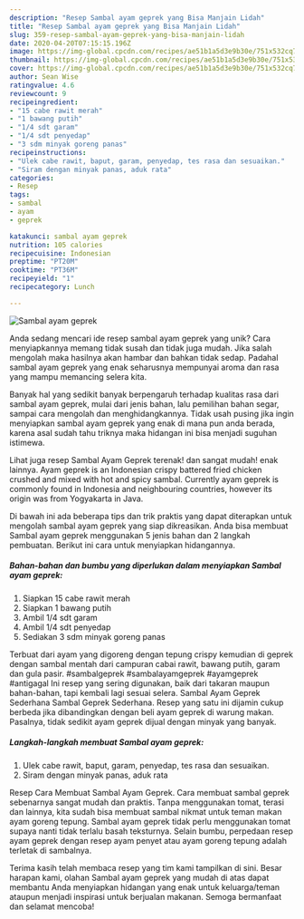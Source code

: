 ```yaml
---
description: "Resep Sambal ayam geprek yang Bisa Manjain Lidah"
title: "Resep Sambal ayam geprek yang Bisa Manjain Lidah"
slug: 359-resep-sambal-ayam-geprek-yang-bisa-manjain-lidah
date: 2020-04-20T07:15:15.196Z
image: https://img-global.cpcdn.com/recipes/ae51b1a5d3e9b30e/751x532cq70/sambal-ayam-geprek-foto-resep-utama.jpg
thumbnail: https://img-global.cpcdn.com/recipes/ae51b1a5d3e9b30e/751x532cq70/sambal-ayam-geprek-foto-resep-utama.jpg
cover: https://img-global.cpcdn.com/recipes/ae51b1a5d3e9b30e/751x532cq70/sambal-ayam-geprek-foto-resep-utama.jpg
author: Sean Wise
ratingvalue: 4.6
reviewcount: 9
recipeingredient:
- "15 cabe rawit merah"
- "1 bawang putih"
- "1/4 sdt garam"
- "1/4 sdt penyedap"
- "3 sdm minyak goreng panas"
recipeinstructions:
- "Ulek cabe rawit, baput, garam, penyedap, tes rasa dan sesuaikan."
- "Siram dengan minyak panas, aduk rata"
categories:
- Resep
tags:
- sambal
- ayam
- geprek

katakunci: sambal ayam geprek 
nutrition: 105 calories
recipecuisine: Indonesian
preptime: "PT20M"
cooktime: "PT36M"
recipeyield: "1"
recipecategory: Lunch

---
```



![Sambal ayam geprek](https://img-global.cpcdn.com/recipes/ae51b1a5d3e9b30e/751x532cq70/sambal-ayam-geprek-foto-resep-utama.jpg)

Anda sedang mencari ide resep sambal ayam geprek yang unik? Cara menyiapkannya memang tidak susah dan tidak juga mudah. Jika salah mengolah maka hasilnya akan hambar dan bahkan tidak sedap. Padahal sambal ayam geprek yang enak seharusnya mempunyai aroma dan rasa yang mampu memancing selera kita.

Banyak hal yang sedikit banyak berpengaruh terhadap kualitas rasa dari sambal ayam geprek, mulai dari jenis bahan, lalu pemilihan bahan segar, sampai cara mengolah dan menghidangkannya. Tidak usah pusing jika ingin menyiapkan sambal ayam geprek yang enak di mana pun anda berada, karena asal sudah tahu triknya maka hidangan ini bisa menjadi suguhan istimewa.

Lihat juga resep Sambal Ayam Geprek terenak! dan sangat mudah! enak lainnya. Ayam geprek is an Indonesian crispy battered fried chicken crushed and mixed with hot and spicy sambal. Currently ayam geprek is commonly found in Indonesia and neighbouring countries, however its origin was from Yogyakarta in Java.


Di bawah ini ada beberapa tips dan trik praktis yang dapat diterapkan untuk mengolah sambal ayam geprek yang siap dikreasikan. Anda bisa membuat Sambal ayam geprek menggunakan 5 jenis bahan dan 2 langkah pembuatan. Berikut ini cara untuk menyiapkan hidangannya.

<!--inarticleads1-->

##### Bahan-bahan dan bumbu yang diperlukan dalam menyiapkan Sambal ayam geprek:

1. Siapkan 15 cabe rawit merah
1. Siapkan 1 bawang putih
1. Ambil 1/4 sdt garam
1. Ambil 1/4 sdt penyedap
1. Sediakan 3 sdm minyak goreng panas


Terbuat dari ayam yang digoreng dengan tepung crispy kemudian di geprek dengan sambal mentah dari campuran cabai rawit, bawang putih, garam dan gula pasir. #sambalgeprek #sambalayamgeprek #ayamgeprek #antigagal Ini resep yang sering digunakan, baik dari takaran maupun bahan-bahan, tapi kembali lagi sesuai selera. Sambal Ayam Geprek Sederhana Sambal Geprek Sederhana. Resep yang satu ini dijamin cukup berbeda jika dibandingkan dengan beli ayam geprek di warung makan. Pasalnya, tidak sedikit ayam geprek dijual dengan minyak yang banyak. 

<!--inarticleads2-->

##### Langkah-langkah membuat Sambal ayam geprek:

1. Ulek cabe rawit, baput, garam, penyedap, tes rasa dan sesuaikan.
1. Siram dengan minyak panas, aduk rata


Resep Cara Membuat Sambal Ayam Geprek. Cara membuat sambal geprek sebenarnya sangat mudah dan praktis. Tanpa menggunakan tomat, terasi dan lainnya, kita sudah bisa membuat sambal nikmat untuk teman makan ayam goreng tepung. Sambal ayam geprek tidak perlu menggunakan tomat supaya nanti tidak terlalu basah teksturnya. Selain bumbu, perpedaan resep ayam geprek dengan resep ayam penyet atau ayam goreng tepung adalah terletak di sambalnya. 

Terima kasih telah membaca resep yang tim kami tampilkan di sini. Besar harapan kami, olahan Sambal ayam geprek yang mudah di atas dapat membantu Anda menyiapkan hidangan yang enak untuk keluarga/teman ataupun menjadi inspirasi untuk berjualan makanan. Semoga bermanfaat dan selamat mencoba!
